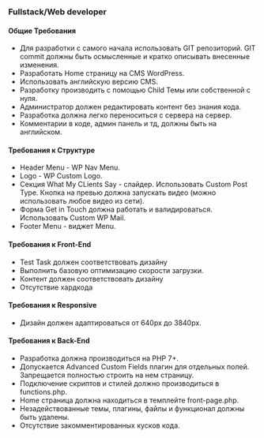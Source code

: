 ### Fullstack/Web developer

#### Общие Требования

- Для разработки с самого начала использовать GIT репозиторий. GIT commit должны быть осмысленные и кратко описывать внесенные изменения.
- Разработать Home страницу на CMS WordPress.
- Использовать английскую версию CMS.
- Разработку производить с помощью Child Темы или собственной с нуля.
- Администратор должен редактировать контент без знания кода.
- Разработка должна легко переноситься с сервера на сервер.
- Комментарии в коде, админ панель и тд, должны быть на английском.

#### Требования к Структуре

- Header Menu - WP Nav Menu.
- Logo - WP Custom Logo.
- Секция What My CLients Say - слайдер. Использовать Custom Post Type. Кнопка на превью должна запускать видео (можно использовать любое видео из сети).
- Форма Get in Touch должна работать и валидироваться. Использовать Custom WP Mail.
- Footer Menu - виджет Menu.

#### Требования к Front-End

- Test Task должен соответствовать дизайну
- Выполнить базовую оптимизацию скорости загрузки.
- Контент должен соответствовать дизайну
- Отсутствие хардкода

#### Требования к Responsive

- Дизайн должен адаптироваться от 640px до 3840px.

#### Требования к Back-End

- Разработка должна производиться на PHP 7+.
- Допускается Advanced Custom Fields плагин для отдельных полей. Запрещается полностью строить на нем страницу.
- Подключение скриптов и стилей должно производиться в functions.php.
- Home страница должна находиться в темплейте front-page.php.
- Незадействованные темы, плагины, файлы и функционал должны быть удалены.
- Отсутствие закомментированных кусков кода.
